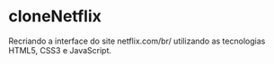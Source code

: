 # cloneNetflix
Recriando a interface do site netflix.com/br/ utilizando as tecnologias  HTML5, CSS3 e JavaScript.
